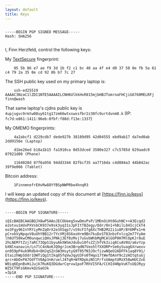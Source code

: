 ```yaml
---
layout: default
title: Keys
---
```


<pre><code>
-----BEGIN PGP SIGNED MESSAGE-----
Hash: SHA256

</code></pre>

I, Finn Herzfeld, control the following keys:

My [TextSecure](https://github.com/WhisperSystems/TextSecure) fingerprint:

        05 5b 86 e7 ae f9 3d 1b f2 c1 bc 48 aa 4f e4 d0 37 58 0e fb 5a 61 c4 79 2a 35 0e cd 92 0b b7 7c 27

The SSH public key used on my primary laptop is:

        ssh-ed25519 AAAAC3NzaC1lZDI1NTE5AAAAILCNH6UlkkHxR815mjbHBJTomrnaFHCjiG6760MELRFj finn@wash

That same laptop's cjdns public key is `4upjugvc9rmtw08uy61tg17zm66wtxswxsfbr2z30fc9urtdvnm0.k` (IP: `fc7d:e861:1411:96eb:0fbf:f88d:f13e:1337`)

My OMEMO fingerprints:

        4a2abcf1 d229cdb7 dede927b 38189d95 42d04555 ebd9ab17 da7ed0ab 2dd9156e (Laptop)

        d1be26ed b18a1b15 fa1910ca 0d53dced 3580e327 c7c5785d 629aadc9 07921d09 (Phone)

        1164020d 87f6a956 94dd3344 82fbcf35 aa7716da c4d084a3 44b842ac 39f9e066 (Tablet)

Bitcoin address:

        1FinnmnefrEHvRw88YfBSpNWPRbe4hnqR3


I will keep an updated copy of this document at
[https://finn.io/keys](https://finn.io/keys).


<pre><code>
-----BEGIN PGP SIGNATURE-----

iQIcBAEBCAAGBQJX8wP5AAoJECOUeeg5xwDmvPsP/1MDnOiHt0GuhNC++A3Ecqd2
e2otxu1mUxPXVsbCK937e9sk3yq31sJpFItTBZegy/Ddr/0n1+hBilL84IcjCkT4
eo3Fgy96InYRYiyMnZq0rX2e3XSqp7/vS9cFIfg6XcTHB2M22i1u8P/BY6MPx1+6
pC+okVyNpqxV8uUhYBB12r7YcVMj8S6osHrm9Bn7kuDxST83nbzFnlcq2m77YyAm
lh6UT50kwCM0unqwciQHsJPNkj3Ef0zMvj7uGvbWhbMgMCAlGOP0H7MlOpKJr8uE
2hLNEM7tZzj7aRC73QpS1byuAkXWSmJdubu10fsZZjhfVk3iiq6CuAV0U/a6vYzp
bXNlnanavin/Ln7lC4nNxKJQ9grJcm3BrqdN7Veo5tfXXORP+Se6ySuag6Xrwexv
on959pP4uk9Rdb4+8HJqSZnSW3HsytyG9T05fN3JOcfizwNQeO2ADFFk1aq8Y91/
EtaizhWpSOdr1OWTiQg1tIkq85fqVwJqyU3Fo0THqo17tWefDAnY9c2zHItqtuGj
qrc+AbOxPA7OdfTV0Ap3nH/uelJ4TqR+WfRDpkzN51P/fsUAmptUMzX58wHUCZxE
W0iq6EpnBvHiJujk7RuKQ3DGdwrCq+vw1poF7RhVI5FA/CCHId4NpVuKTsUQJRyy
WZ5CT9FzGKmvkQzGaOJk
=3p1A
-----END PGP SIGNATURE-----
</code></pre>
